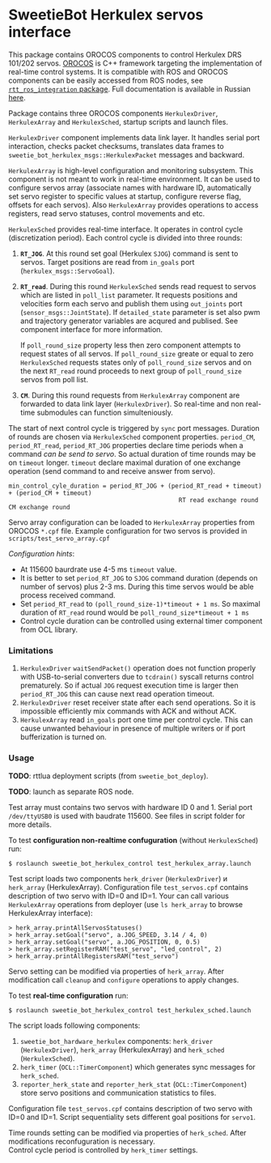 SweetieBot Herkulex servos interface
======================================

This package contains OROCOS components to control Herkulex DRS 101/202 servos.
[OROCOS](http://orocos.org) is C++ framework targeting the implementation of real-time control systems. It is compatible with ROS and OROCOS 
components can be easily accessed from ROS nodes, see [`rtt_ros_integration` package](http://wiki.ros.org/rtt_ros_integration).
Full documentation is available in Russian [here](https://gitlab.com/sweetie-bot/sweetie_doc/wikis/components-herkulex-alt).

Package contains three OROCOS components `HerkulexDriver`, `HerkulexArray` and `HerkulexSched`, startup scripts and launch files.

`HerkulexDriver` component implements data link layer. It handles serial port interaction, checks packet checksums, translates data frames 
to `sweetie_bot_herkulex_msgs::HerkulexPacket` messages and backward. 

`HerkulexArray` is high-level configuration and monitoring subsystem. This component is not meant to work in real-time environment.
It can be used to configure servos array (associate names with hardware ID, automatically set servo register to specific values at startup,
configure reverse flag, offsets for each servos). Also `HerkulexArray` provides operations to access registers, read servo statuses, 
control movements and etc.

`HerkulexSched` provides real-time interface. It operates in control cycle (discretization period). Each control cycle is divided into three rounds:
1. **`RT_JOG`**. At this round set goal (Herkulex `SJOG`) command is sent to servos. Target positions are read from `in_goals` port (`herkulex_msgs::ServoGoal`).
1. **`RT_read`**. During this round `HerkulexSched` sends read request to servos which are listed in `poll_list` parameter. It requests positions and velocities 
    form each servo and publish them using `out_joints` port (`sensor_msgs::JointState`). If `detailed_state` parameter is set also pwm and trajectory generator variables 
    are acqured and publised. See component interface for more information.

    If `poll_round_size` property less then zero component attempts to request states of all servos. If `poll_round_size` greate or equal to zero 
    `HerkulexSched` requests states only of `poll_round_size` servos and on the next `RT_read` round proceeds to next group of `poll_round_size` servos from poll list.
1. **`CM`**. During this round requests from `HerkulexArray` component are forwarded to data link layer (`HerkulexDriver`). So real-time and non real-time
    submodules can function simulteniously.

The start of next control cycle is triggered by `sync` port messages. Duration of rounds are chosen via `HerkulexSched` component properties.
`period_CM`, `period_RT_read`, `period_RT_JOG` properties declare time periods when a command *can be send to servo*. So actual duration of time rounds 
may be on `timeout` longer. `timeout` declare maximal duration of one exchange operation (send command to and receive answer from servo).

    min_control_cyle_duration = period_RT_JOG + (period_RT_read + timeout) + (period_CM + timeout) 
                                                   RT read exchange round     CM exchange round

Servo array configuration can be loaded to `HerkulexArray` properties from OROCOS `*.cpf` file. Example configuration for two servos is provided in `scripts/test_servo_array.cpf`

*Configuration hints*: 
* At 115600 baurdrate use 4-5 ms `timeout` value. 
* It is better to set `period_RT_JOG` to `SJOG` command duration (depends on number of servos) plus 2-3 ms. During this time servos would be able process received command.
* Set `period_RT_read` to `(poll_round_size-1)*timeout + 1 ms`. So maximal duration of `RT_read` round would be `poll_round_size*timeout + 1 ms`
* Control cycle duration can be controlled using external timer component from OCL library.

### Limitations

1. `HerkulexDriver` `waitSendPacket()` operation does not function properly with USB-to-serial converters due to `tcdrain()` syscall returns control prematurely.
    So if actual `JOG` request execution time is larger then `period_RT_JOG` this can cause next read operation timeout.
1. `HerkulexDriver` reset receiver state after each send operations. So it is impossible efficiently mix commands with ACK and without ACK.
2. `HerkulexArray` read `in_goals` port one time  per control cycle. This can cause unwanted behaviour in presence of multiple writers or if port bufferization is turned on.

### Usage

**TODO**: rttlua deployment scripts (from `sweetie_bot_deploy`).


**TODO**: launch as separate ROS node.


Test array must contains two servos with hardware ID 0 and 1. Serial port `/dev/ttyUSB0` is used with baudrate 115600.
See files in script folder for more details.

To test **configuration non-realtime confuguration** (without `HerkulexSched`) run:

    $ roslaunch sweetie_bot_herkulex_control test_herkulex_array.launch

Test script loads two components `herk_driver` (`HerkulexDriver`) и `herk_array` (HerkulexArray). 
Configuration file `test_servos.cpf` contains description of two servo with ID=0 and ID=1.
Your can call various `HerkulexArray` operations from deployer (use	`ls herk_array` to browse HerkulexArray interface):

    > herk_array.printAllServosStatuses()
    > herk_array.setGoal("servo", a.JOG_SPEED, 3.14 / 4, 0) 
    > herk_array.setGoal("servo", a.JOG_POSITION, 0, 0.5)
    > herk_array.setRegisterRAM("test_servo", "led_control", 2)
    > herk_array.printAllRegistersRAM("test_servo")

Servo setting can be modified via properties of `herk_array`. After modification call `cleanup` and `configure` operations to apply changes.

To test **real-time configuration** run:

    $ roslaunch sweetie_bot_herkulex_control test_herkulex_sched.launch

The script loads following components:
1. `sweetie_bot_hardware_herkulex` components: `herk_driver` (`HerkulexDriver`), `herk_array` (HerkulexArray) and `herk_sched` (`HerkulexSched`).
2. `herk_timer` (`OCL::TimerComponent`) which generates sync messages for `herk_sched`.
2. `reporter_herk_state` and `reporter_herk_stat` (`OCL::TimerComponent`) store servo positions and communication statistics to files.

Configuration file `test_servos.cpf` contains description of two servo with ID=0 and ID=1.
Script sequentiality sets different goal positions for `servo1`.

Time rounds setting can be modified via properties of `herk_sched`. After modifications reconfuguration is necessary.  
Control cycle period is controlled by `herk_timer` settings.

